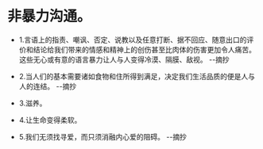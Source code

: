 # 非暴力沟通。

- 1.言语上的指责、嘲讽、否定、说教以及任意打断、据不回应、随意出口的评价和结论给我们带来的情感和精神上的创伤甚至比肉体的伤害更加令人痛苦。这些无心或有意的语言暴力让人与人变得冷漠、隔膜、敌视。 --摘抄

- 2.当人们的基本需要诸如食物和住所得到满足，决定我们生活品质的便是人与人的连结。 --摘抄

- 3.滋养。

- 4.让生命变得柔软。

- 5.我们无须找寻爱，而只须消融内心爱的阻碍。 --摘抄
